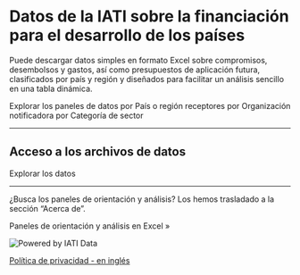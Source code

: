 # Datos de la IATI sobre la financiación para el desarrollo de los países

<p class="lead">Puede descargar datos simples en formato Excel sobre compromisos, desembolsos y gastos, así como presupuestos de aplicación futura, clasificados por país y región y diseñados para facilitar un análisis sencillo en una tabla dinámica.</p>

<b-card img-src="/data-dashboards-background-countries.png" img-alt="Image" overlay body-class="d-flex align-items-center">
  <b-btn block variant="primary" to="/es/data/">Explorar los paneles de datos<font-awesome-icon :icon="['fa', 'chart-simple']" /></b-btn>
</b-card>
<b-row class="mt-2">
    <b-col>
        <b-btn block variant="outline-primary" to="/es/data/recipient-country-or-region/">por País o región receptores</b-btn>
    </b-col>
    <b-col>
        <b-btn block variant="outline-primary" to="/es/data/reporting-organisation/">por Organización notificadora</b-btn>
    </b-col>
    <b-col>
        <b-btn block variant="outline-primary" to="/es/data/sector-category/">por Categoría de sector</b-btn>
    </b-col>
</b-row>

<hr />

<b-card-group>

<b-card class="text-md-center">

## Acceso a los archivos de datos

<download-file></download-file>

</b-card>
    <b-card body-class="d-flex align-items-center">
        <b-btn block variant="primary" to="/es/data/custom/">Explorar los datos <font-awesome-icon :icon="['fa', 'wand-magic-sparkles']" /></b-btn>
    </b-card>
</b-card-group>
<hr />
<b-alert show variant="secondary" class="text-center">
	<p>¿Busca los paneles de orientación y análisis? Los hemos trasladado a la sección “Acerca de”.</p>
	<b-btn variant="secondary" to="/es/guidance-analysis/">Paneles de orientación y análisis en Excel &raquo;</b-btn>
</b-alert>

<p class="center-logo">
	<img src="/powered-by-iati.png" alt="Powered by IATI Data" />
</p>

[Política de privacidad - en inglés](https://iatistandard.org/en/privacy-policy/)
